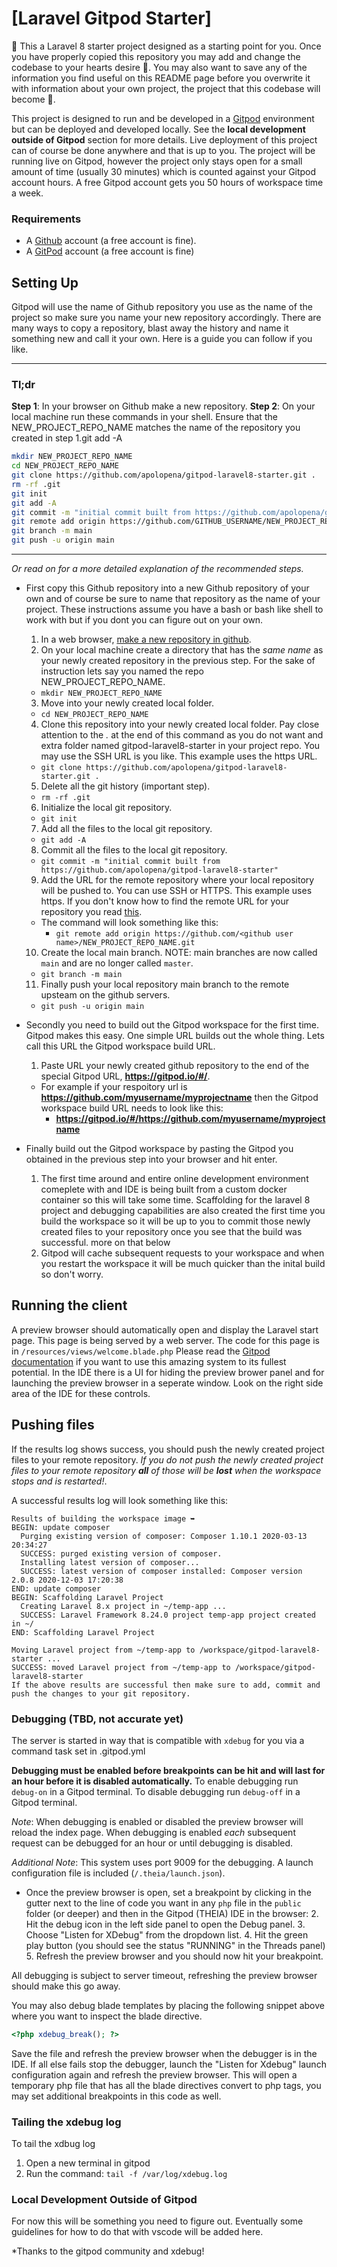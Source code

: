 # [Laravel Gitpod Starter] 
🚀
This a Laravel 8 starter project designed as a starting point for you. Once you have properly copied this repository you may add and change the codebase to your hearts desire 💞. You may also want to save any of the information you find useful on this README page before you overwrite it with information about your own project, the project that this codebase will become 🤩.

This project is designed to run and be developed in a [Gitpod](https://gitpod.io/) environment but can be deployed and developed locally. See the **local development outside of Gitpod** section for more details. Live deployment of this project can of course be done anywhere and that is up to you. The project will be running live on Gitpod, however the project only stays open for a small amount of time (usually 30 minutes) which is counted against your Gitpod account hours. A free Gitpod account gets you 50 hours of workspace time a week.

### Requirements ###
- A [Github](https://github.com/) account (a free account is fine).
- A [GitPod](https://www.gitpod.io/) account (a free account is fine)

## Setting Up ##
Gitpod will use the name of Github repository you use as the name of the project so make sure you name your new repository accordingly. There are many ways to copy a repository, blast away the history and name it something new and call it your own. Here is a guide you can follow if you like.

---
### Tl;dr ###
**Step 1**: In your browser on Github make a new repository.
**Step 2**: On your local machine run these commands in your shell. Ensure that the NEW_PROJECT_REPO_NAME matches the name of the repository you created in step 1.git add -A
```bash
mkdir NEW_PROJECT_REPO_NAME
cd NEW_PROJECT_REPO_NAME
git clone https://github.com/apolopena/gitpod-laravel8-starter.git .
rm -rf .git
git init
git add -A
git commit -m "initial commit built from https://github.com/apolopena/gitpod-laravel8-starter"
git remote add origin https://github.com/GITHUB_USERNAME/NEW_PROJECT_REPO_NAME.git
git branch -m main
git push -u origin main
```
---

*Or read on for a more detailed explanation of the recommended steps.*
- First copy this Github repository into a new Github repository of your own and of course be sure to name that repository as the name of your project. These instructions assume you have a bash or bash like shell to work with but if you dont you can figure out on your own.
  1. In a web browser, [make a new repository in github](https://docs.github.com/en/github/getting-started-with-github/create-a-repo).
  2. On your local machine create a directory that has the *same name* as your newly created repository in the previous step. For the sake of instruction lets say you named the repo NEW_PROJECT_REPO_NAME.
    - `mkdir NEW_PROJECT_REPO_NAME`
  3. Move into your newly created local folder.
    - `cd NEW_PROJECT_REPO_NAME`
  4. Clone this repository into your newly created local folder. Pay close attention to the *.* at the end of this command as you do not want and extra folder named gitpod-laravel8-starter in your project repo. You may use the SSH URL is you like. This example uses the https URL.
    - `git clone https://github.com/apolopena/gitpod-laravel8-starter.git .`
  5. Delete all the git history (important step).
    - `rm -rf .git`
  6. Initialize the local git repository.
    - `git init`
  7. Add all the files to the local git repository.
    - `git add -A`
  8. Commit all the files to the local git repository.
    - `git commit -m "initial commit built from https://github.com/apolopena/gitpod-laravel8-starter"`
  9. Add the URL for the remote repository where your local repository will be pushed to. You can use SSH or HTTPS. This example uses https. If you don't know how to find the remote URL for your repository you read [this](https://checkmarx.atlassian.net/wiki/spaces/KC/pages/131432811/GitHub+-+Tips+on+Finding+Git+GitHub+Repository+URLs#:~:text=Tip%20to%20find%20the%20Github,link%20as%20a%20regular%20URL.).
    - The command will look something like this:
      - `git remote add origin https://github.com/<github user name>/NEW_PROJECT_REPO_NAME.git`
  10. Create the local main branch. NOTE: main branches are now called `main` and are no longer called `master`.
    - `git branch -m main`
  11. Finally push your local repository main branch to the remote upsteam on the github servers.
    - `git push -u origin main`


- Secondly you need to build out the Gitpod workspace for the first time. Gitpod makes this easy. One simple URL builds out the whole thing. Lets call this URL the Gitpod workspace build URL.
  1. Paste URL your newly created github repository to the end of the special Gitpod URL, **https://gitpod.io/#/**.
    - For example if your respoitory url is **https://github.com/myusername/myprojectname** then the Gitpod workspace build URL needs to look like this: 
      - **https://gitpod.io/#/https://github.com/myusername/myprojectname**
- Finally build out the Gitpod workspace by pasting the Gitpod you obtained in the previous step into your browser and hit enter.
  1. The first time around and entire online development environment comeplete with and IDE is being built from a custom docker container so this will take some time. Scaffolding for the laravel 8 project and debugging capabilities are also created the first time you build the workspace so it will be up to you to commit those newly created files to your repository once you see that the build was successful. more on that below
  2. Gitpod will cache subsequent requests to your workspace and when you restart the workspace it will be much quicker than the inital build so don't worry.

## Running the client ##
A preview browser should automatically open and display the Laravel start page. This page is being served by a web server. The code for this page is in `/resources/views/welcome.blade.php` Please read the [Gitpod documentation](https://www.gitpod.io/docs/) if you want to use this amazing system to its fullest potential. In the IDE there is a UI for hiding the preview brower panel and for launching the preview browser in a seperate window. Look on the right side area of the IDE for these controls.

## Pushing files ##
If the results log shows success, you should push the newly created project files to your remote repository. *If you do not push the newly created project files to your remote repository **all** of those will be **lost** when the workspace stops and is restarted!*. 

A successful results log will look something like this:
```
Results of building the workspace image ➥
BEGIN: update composer
  Purging existing version of composer: Composer 1.10.1 2020-03-13 20:34:27
  SUCCESS: purged existing version of composer.
  Installing latest version of composer...
  SUCCESS: latest version of composer installed: Composer version 2.0.8 2020-12-03 17:20:38
END: update composer
BEGIN: Scaffolding Laravel Project
  Creating Laravel 8.x project in ~/temp-app ...
  SUCCESS: Laravel Framework 8.24.0 project temp-app project created in ~/
END: Scaffolding Laravel Project

Moving Laravel project from ~/temp-app to /workspace/gitpod-laravel8-starter ...
SUCCESS: moved Laravel project from ~/temp-app to /workspace/gitpod-laravel8-starter
If the above results are successful then make sure to add, commit and push the changes to your git repository.
```


### Debugging (TBD, not accurate yet)

The server is started in way that is compatible with `xdebug` for you via a command task set in .gitpod.yml

**Debugging must be enabled before breakpoints can be hit and will last for an hour before it is disabled automatically.**
To enable debugging run `debug-on` in a Gitpod terminal. 
To disable debugging run `debug-off` in a Gitpod terminal.

*Note*: When debugging is enabled or disabled the preview browser will reload the index page. When debugging is enabled *each* subsequent request can be debugged for an hour or until debugging is disabled.

*Additional Note*: This system uses port 9009 for the debugging. A launch configuration file is included (`/.theia/launch.json`).

- Once the preview browser is open, set a breakpoint by clicking in the gutter next to the line of code you want in any `php` file in the `public` folder (or deeper) and then in the Gitpod (THEIA) IDE in the browser:
  2. Hit the debug icon in the left side panel to open the Debug panel.
  3. Choose "Listen for XDebug" from the dropdown list.
  4. Hit the green play button (you should see the status "RUNNING" in the Threads panel)
  5. Refresh the preview browser and you should now hit your breakpoint.


All debugging is subject to server timeout, refreshing the preview browser should make this go away.


You may also debug blade templates by placing the following snippet above where you want to inspect the blade directive.
```php
<?php xdebug_break(); ?>
```
Save the file and refresh the preview browser when the debugger is in the IDE. If all else fails stop the debugger, launch the "Listen for Xdebug" launch configuration again and refresh the preview browser.
This will open a temporary php file that has all the blade directives convert to php tags, you may set additional breakpoints in this code as well.

### Tailing the xdebug log
To tail the xdbug log
  1. Open a new terminal in gitpod
  2. Run the command: `tail -f /var/log/xdebug.log`

### Local Development Outside of Gitpod ###
For now this will be something you need to figure out. Eventually some guidelines for how to do that with vscode will be added here.

*Thanks to the gitpod community and xdebug!
